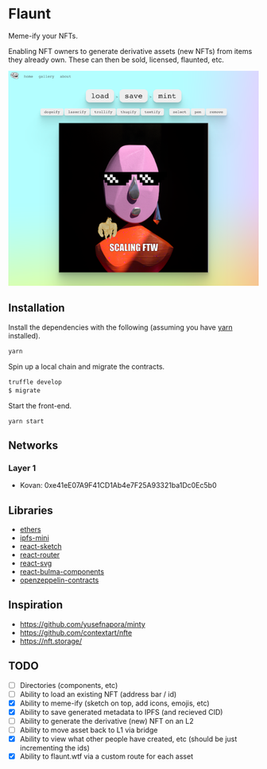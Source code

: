 # Flaunt

Meme-ify your NFTs.

Enabling NFT owners to generate derivative assets (new NFTs) from items they already own. These can then be sold, licensed, flaunted, etc.

![screenshot](./screenshot.png)

## Installation

Install the dependencies with the following (assuming you have [yarn](https://classic.yarnpkg.com/en/) installed).

```bash
yarn
```

Spin up a local chain and migrate the contracts.

```bash
truffle develop
$ migrate
```

Start the front-end.

```
yarn start
```

## Networks

### Layer 1

- Kovan: 0xe41eE07A9F41CD1Ab4e7F25A93321ba1Dc0Ec5b0

## Libraries

- [ethers](https://docs.ethers.io/v5/)
- [ipfs-mini](https://github.com/silentcicero/ipfs-mini)
- [react-sketch](https://github.com/tbolis/react-sketch)
- [react-router](https://reactrouter.com/)
- [react-svg](https://www.npmjs.com/package/react-svg)
- [react-bulma-components](https://www.npmjs.com/package/react-bulma-components)
- [openzeppelin-contracts](https://github.com/OpenZeppelin/openzeppelin-contracts)

## Inspiration

- https://github.com/yusefnapora/minty
- https://github.com/contextart/nfte
- https://nft.storage/

## TODO

- [ ] Directories (components, etc)
- [ ] Ability to load an existing NFT (address bar / id)
- [x] Ability to meme-ify (sketch on top, add icons, emojis, etc)
- [x] Ability to save generated metadata to IPFS (and recieved CID)
- [ ] Ability to generate the derivative (new) NFT on an L2
- [ ] Ability to move asset back to L1 via bridge
- [x] Ability to view what other people have created, etc (should be just incrementing the ids)
- [x] Ability to flaunt.wtf via a custom route for each asset
